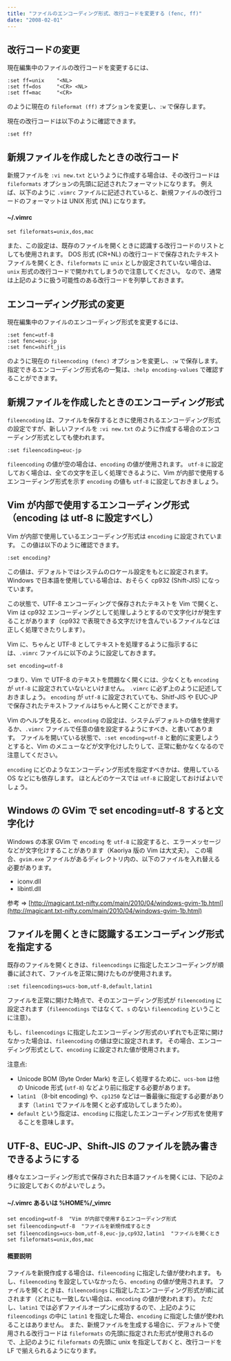 ```yaml
---
title: "ファイルのエンコーディング形式、改行コードを変更する (fenc, ff)"
date: "2008-02-01"
---
```



改行コードの変更
----

現在編集中のファイルの改行コードを変更するには、

~~~ vim
:set ff=unix    "<NL>
:set ff=dos     "<CR> <NL>
:set ff=mac     "<CR>
~~~

のように現在の `fileformat (ff)` オプションを変更し、`:w` で保存します。

現在の改行コードは以下のように確認できます。

~~~ vim
:set ff?
~~~


新規ファイルを作成したときの改行コード
----

新規ファイルを `:vi new.txt` というように作成する場合は、その改行コードは `fileformats` オプションの先頭に記述されたフォーマットになります。
例えば、以下のように `.vimrc` ファイルに記述されていると、新規ファイルの改行コードのフォーマットは UNIX 形式 (NL) になります。

#### ~/.vimrc

~~~ vim
set fileformats=unix,dos,mac
~~~

また、この設定は、既存のファイルを開くときに認識する改行コードのリストとしても使用されます。
DOS 形式 (CR+NL) の改行コードで保存されたテキストファイルを開くとき、`fileformats` に `unix` としか設定されていない場合は、`unix` 形式の改行コードで開かれてしまうので注意してください。
なので、通常は上記のように扱う可能性のある改行コードを列挙しておきます。


エンコーディング形式の変更
----

現在編集中のファイルのエンコーディング形式を変更するには、

~~~ vim
:set fenc=utf-8
:set fenc=euc-jp
:set fenc=shift_jis
~~~

のように現在の `fileencoding (fenc)` オプションを変更し、`:w` で保存します。
指定できるエンコーディング形式名の一覧は、`:help encoding-values` で確認することができます。


新規ファイルを作成したときのエンコーディング形式
----

`fileencoding` は、ファイルを保存するときに使用されるエンコーディング形式の設定ですが、新しいファイルを `:vi new.txt` のように作成する場合のエンコーディング形式としても使われます。

~~~
:set fileencoding=euc-jp
~~~

`fileencoding` の値が空の場合は、`encoding` の値が使用されます。
`utf-8` に設定しておく場合は、全ての文字を正しく処理できるように、Vim が内部で使用するエンコーディング形式を示す `encoding` の値も `utf-8` に設定しておきましょう。


Vim が内部で使用するエンコーディング形式（encoding は utf-8 に設定すべし）
----

Vim が内部で使用しているエンコーディング形式は `encoding` に設定されています。
この値は以下のように確認できます。

~~~
:set encoding?
~~~

この値は、デフォルトではシステムのロケール設定をもとに設定されます。
Windows で日本語を使用している場合は、おそらく cp932 (Shift-JIS) になっています。

この状態で、UTF-8 エンコーディングで保存されたテキストを Vim で開くと、Vim は cp932 エンコーディングとして処理しようとするので文字化けが発生することがあります（cp932 で表現できる文字だけを含んでいるファイルなどは正しく処理できたりします）。

Vim に、ちゃんと UTF-8 としてテキストを処理するように指示するには、`.vimrc` ファイルに以下のように設定しておきます。

~~~
set encoding=utf-8
~~~

つまり、Vim で UTF-8 のテキストを問題なく開くには、少なくとも `encoding` が `utf-8` に設定されていないといけません。
`.vimrc` に必ず上のように記述しておきましょう。
`encoding` が `utf-8` に設定されていても、Shitf-JIS や EUC-JP で保存されたテキストファイルはちゃんと開くことができます。

Vim のヘルプを見ると、`encoding` の設定は、システムデフォルトの値を使用するか、`.vimrc` ファイルで任意の値を設定するようにすべき、と書いてあります。
ファイルを開いている状態で、`:set encoding=utf-8` と動的に変更しようとすると、Vim のメニューなどが文字化けしたりして、正常に動かなくなるので注意してください。

`encoding` にどのようなエンコーディング形式を指定すべきかは、使用している OS などにも依存します。
ほとんどのケースでは `utf-8` に設定しておけばよいでしょう。


Windows の GVim で set encoding=utf-8 すると文字化け
----

Windows の本家 GVim で `encoding` を `utf-8` に設定すると、エラーメッセージなどが文字化けすることがあります（Kaoriya 版の Vim は大丈夫）。
この場合、`gvim.exe` ファイルがあるディレクトリ内の、以下のファイルを入れ替える必要があります。

- iconv.dll
- libintl.dll

参考 ⇒ [http://magicant.txt-nifty.com/main/2010/04/windows-gvim-1b.html](http://magicant.txt-nifty.com/main/2010/04/windows-gvim-1b.html)


ファイルを開くときに認識するエンコーディング形式を指定する
----

既存のファイルを開くときは、`fileencodings` に指定したエンコーディングが順番に試されて、ファイルを正常に開けたものが使用されます。

~~~
:set fileencodings=ucs-bom,utf-8,default,latin1
~~~

ファイルを正常に開けた時点で、そのエンコーディング形式が `fileencoding` に設定されます（`fileencodings` ではなくて、`s` のない `fileencoding` ということに注意）。

もし、`fileencodings` に指定したエンコーディング形式のいずれでも正常に開けなかった場合は、`fileencoding` の値は空に設定されます。
その場合、エンコーディング形式として、`encoding` に設定された値が使用されます。

注意点:

- Unicode BOM (Byte Order Mark) を正しく処理するために、`ucs-bom` は他の Unicode 形式 (`utf-8`) などより前に指定する必要があります。
- `latin1` （8-bit encoding) や、`cp1250` などは一番最後に指定する必要があります（`latin1` でファイルを開くと必ず成功してしまうため）。
- `default` という指定は、`encoding` に指定したエンコーディング形式を使用することを意味します。


UTF-8、EUC-JP、Shift-JIS のファイルを読み書きできるようにする
----

様々なエンコーディング形式で保存された日本語ファイルを開くには、下記のように設定しておくのがよいでしょう。

#### ~/.vimrc あるいは %HOME%/_vimrc

~~~
set encoding=utf-8  "Vim が内部で使用するエンコーディング形式
set fileencoding=utf-8  "ファイルを新規作成するとき
set fileencodings=ucs-bom,utf-8,euc-jp,cp932,latin1  "ファイルを開くとき
set fileformats=unix,dos,mac
~~~

#### 概要説明

ファイルを新規作成する場合は、`fileencoding` に指定した値が使われます。
もし、`fileencoding` を設定していなかったら、`encoding` の値が使用されます。
ファイルを開くときは、`fileencodings` に指定したエンコーディング形式が順に試されます（どれにも一致しない場合は、`encoding` の値が使われます）。
ただし、`latin1` では必ずファイルオープンに成功するので、上記のように `fileencodings` の中に `latin1` を指定した場合、`encoding` に指定した値が使われることはありません。
また、新規ファイルを生成する場合に、デフォルトで使用される改行コードは `fileformats` の先頭に指定された形式が使用されるので、上記のように `fileformats` の先頭に unix を指定しておくと、改行コードを LF で揃えられるようになります。

